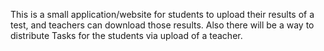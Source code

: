 This is a small application/website for students to upload their results of a test, and teachers can download those results.
Also there will be a way to distribute Tasks for the students via upload of a teacher.
